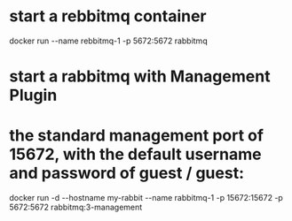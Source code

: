 # start a rebbitmq container

docker run --name rebbitmq-1 -p 5672:5672 rabbitmq

# start a rabbitmq with Management Plugin

# the standard management port of 15672, with the default username and password of guest / guest:

docker run -d --hostname my-rabbit --name rabbitmq-1 -p 15672:15672 -p 5672:5672 rabbitmq:3-management
